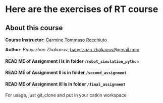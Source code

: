 # Here are the exercises of RT course
## About this course

**Course Instructor**: [Carmine Tommaso Recchiuto](https://github.com/CarmineD8)

**Author**: *Bauyrzhan Zhakanov*, [bauyrzhan.zhakanov@gmail.com](bauyrzhan.zhakanov@gmail.com)

#### READ ME of Assignment I is in folder `/robot_simulation_python`
#### READ ME of Assignment II is in folder `/second_assignment`
#### READ ME of Assignment III is in folder `/final_assignment`

For usage, just git_clone and put in your catkin workspace


